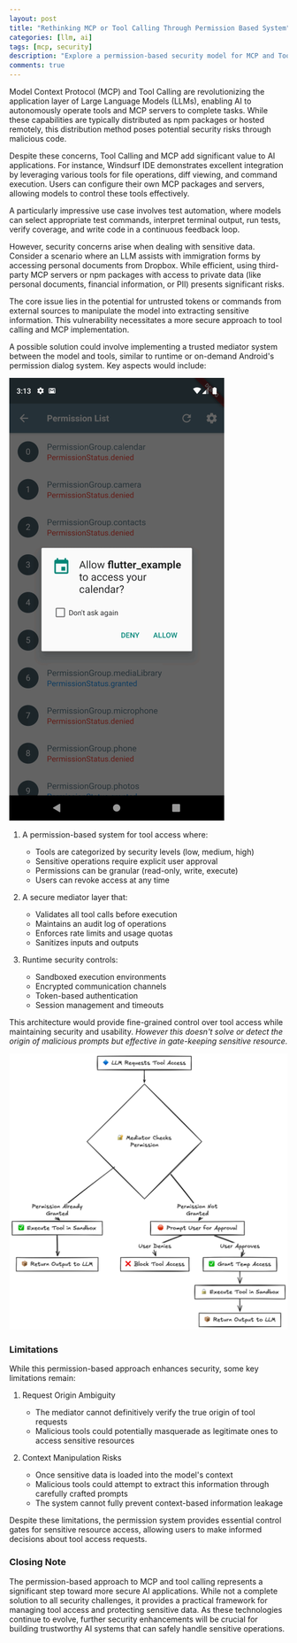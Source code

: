 ```yaml
---
layout: post
title: "Rethinking MCP or Tool Calling Through Permission Based System"
categories: [llm, ai]
tags: [mcp, security]
description: "Explore a permission-based security model for MCP and Tool Calling in LLMs, inspired by Android's runtime permissions, to protect sensitive data while maintaining functionality."
comments: true
---
```


Model Context Protocol (MCP) and Tool Calling are revolutionizing the application layer of Large Language Models (LLMs), enabling AI to autonomously operate tools and MCP servers to complete tasks. While these capabilities are typically distributed as npm packages or hosted remotely, this distribution method poses potential security risks through malicious code.

Despite these concerns, Tool Calling and MCP add significant value to AI applications. For instance, Windsurf IDE demonstrates excellent integration by leveraging various tools for file operations, diff viewing, and command execution. Users can configure their own MCP packages and servers, allowing models to control these tools effectively.

A particularly impressive use case involves test automation, where models can select appropriate test commands, interpret terminal output, run tests, verify coverage, and write code in a continuous feedback loop.

However, security concerns arise when dealing with sensitive data. Consider a scenario where an LLM assists with immigration forms by accessing personal documents from Dropbox. While efficient, using third-party MCP servers or npm packages with access to private data (like personal documents, financial information, or PII) presents significant risks.

The core issue lies in the potential for untrusted tokens or commands from external sources to manipulate the model into extracting sensitive information. This vulnerability necessitates a more secure approach to tool calling and MCP implementation.

A possible solution could involve implementing a trusted mediator system between the model and tools, similar to runtime or on-demand Android's permission dialog system. Key aspects would include:

![Android Based Permission system](/assets/media/android-permission-compare-mcp.gif)

1. A permission-based system for tool access where:
    - Tools are categorized by security levels (low, medium, high)
    - Sensitive operations require explicit user approval
    - Permissions can be granular (read-only, write, execute)
    - Users can revoke access at any time

2. A secure mediator layer that:
    - Validates all tool calls before execution
    - Maintains an audit log of operations
    - Enforces rate limits and usage quotas
    - Sanitizes inputs and outputs

3. Runtime security controls:
    - Sandboxed execution environments
    - Encrypted communication channels
    - Token-based authentication
    - Session management and timeouts

This architecture would provide fine-grained control over tool access while maintaining security and usability. *However this doesn't solve or detect the origin of malicious prompts but effective in gate-keeping sensitive resource.*



![LLM Tooling permission model](/assets/media/llm-tooling-permission.png)

### Limitations

While this permission-based approach enhances security, some key limitations remain:

1. Request Origin Ambiguity
    - The mediator cannot definitively verify the true origin of tool requests
    - Malicious tools could potentially masquerade as legitimate ones to access sensitive resources

2. Context Manipulation Risks
    - Once sensitive data is loaded into the model's context
    - Malicious tools could attempt to extract this information through carefully crafted prompts
    - The system cannot fully prevent context-based information leakage

Despite these limitations, the permission system provides essential control gates for sensitive resource access, allowing users to make informed decisions about tool access requests.

### Closing Note

The permission-based approach to MCP and tool calling represents a significant step toward more secure AI applications. While not a complete solution to all security challenges, it provides a practical framework for managing tool access and protecting sensitive data. As these technologies continue to evolve, further security enhancements will be crucial for building trustworthy AI systems that can safely handle sensitive operations.
